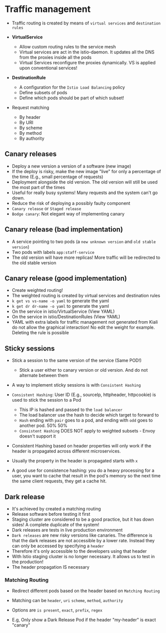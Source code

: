 # Traffic management

- Traffic routing is created by means of `virtual services` and `destination rules`

- **VirtualService**

  - Allow custom routing rules to the service mesh
  - Virtual services are act in the istio-daemon. It updates all the DNS from the proxies inside all the pods
  - Virtual Services reconfigure the proxies dynamically. VS is applied upon conventional services!

- **DestinationRule**

  - A configuration for the `Istio Load Balancing` policy
  - Define subsets of pods
  - Define which pods should be part of which subset!

- Request matching
  - By header
  - By URI
  - By scheme
  - By method
  - By authority

## Canary releases

- Deploy a new version a version of a software (new image)
- If the deploy is risky, make the new image "live" for only a percentage of the time (E.g., small percentage of requests)
- Deployment alongside the old version. The old version will still be used the most part of the times
- Useful for really busy systems! Many requests and the system can't go down.
- Reduce the risk of deploying a possibly faulty component
- `Canary release` or `Staged release`
- `Bodge canary`: Not elegant way of implementing canary

## Canary release (bad implementation)

- A service pointing to two pods (a `new unknown version` and `old stable version`)
- Two pods with labels `app:staff-service`
- The old version will have more replicas! More traffic will be redirected to the old stable version

## Canary release (good implementation)

- Create weighted routing!
- The weighted routing is created by virtual services and destination rules
- `k get vs vs-name -o yaml` to generate the yaml
- `k get dr dr-name -o yaml` to generate the yaml
- On the service in istio/VirtualService (View YAML)
- On the service in istio/DestinationRules (View YAML)
- YAML with extra labels for traffic management not generated from Kiali do not allow the graphical interaction! No edit the weight for example. Deleting the rule is possible

## Sticky sessions

- Stick a session to the same version of the service (Same POD!)

  - Stick a user either to canary version or old version. And do not alternate between them

- A way to implement sticky sessions is with `Consistent Hashing`
- `Consistent Hashing`: User ID (E.g., sourceIp, httpheader, httpcookie) is used to stick the session to a Pod
  - This IP is hashed and passed to the `load balancer`
  - The load balancer use the hash to decide which target to forward to
  - `Hash` ending with `pair` goes to a pod, and ending with `odd` goes to another pod. 50% 50%
  - `Consistent Hashing` DOES NOT apply to weighted subsets - Envoy doesn't support it
- Consistent Hashing based on header properties will only work if the header is propagated across different microservices.
- Usually the property in the header is propagated starts with `x`
- A good use for consistence hashing: you do a heavy processing for a user, you want to cache that result in the pod's memory so the next time the same client requests, they get a cache hit.

## Dark release

- It's achieved by created a matching routing
- Release software before testing it first
- Staging cluster are considered to be a good practice, but it has down sides! A complete duplicate of the system!
- Dark releases are tests in live production environment
- `Dark releases` are new risky versions like canaries. The difference is that the dark releases are not accessible by a lower rate. Instead they can only be accessed by specifying a `header`
- Therefore it's only accessible to the developers using that header
- With Istio staging cluster is no longer necessary. It allows us to test in the production!
- The header propagation IS necessary

### Matching Routing

- Redirect different pods based on the header based on `Matching Routing`

- Matching can be `header`, `uri` `scheme`, `method`, `authority`
- Options are `is present`, `exact`, `prefix`, `regex`

- E.g, Only show a Dark Release Pod if the header "my-header" is exact "canary"
